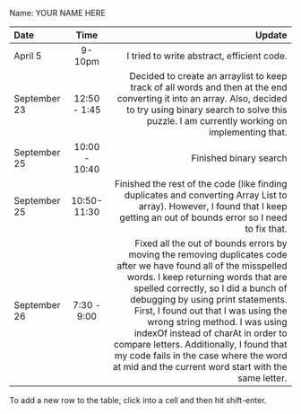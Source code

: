 Name: YOUR NAME HERE

| Date         |     Time      |                                                                                                                                                                                                                                                                                                                                                                                                                                                                                                                                                                                  Update |
|:-------------|:-------------:|----------------------------------------------------------------------------------------------------------------------------------------------------------------------------------------------------------------------------------------------------------------------------------------------------------------------------------------------------------------------------------------------------------------------------------------------------------------------------------------------------------------------------------------------------------------------------------------:|
| April 5      |    9-10pm     |                                                                                                                                                                                                                                                                                                                                                                                                                                                                                                                                              I tried to write abstract, efficient code. |
| September 23 | 12:50 - 1:45  |                                                                                                                                                                                                                                                                                                                                                                  Decided to create an arraylist to keep track of all words and then at the end converting it into an array. Also, decided to try using binary search to solve this puzzle. I am currently working on implementing that. |
| September 25 | 10:00 - 10:40 |                                                                                                                                                                                                                                                                                                                                                                                                                                                                                                                                                                  Finished binary search |
| September 25 | 10:50- 11:30  |                                                                                                                                                                                                                                                                                                                                                                                                          Finished the rest of the code (like finding duplicates and converting Array List to array). However, I found that I keep getting an out of bounds error so I need to fix that. |
| September 26 |  7:30 - 9:00  |                                                                                      Fixed all the out of bounds errors by moving the removing duplicates code after we have found all of the misspelled words. I keep returning words that are spelled correctly, so I did a bunch of debugging by using print statements. First, I found out that I was using the wrong string method. I was using indexOf instead of charAt in order to compare letters. Additionally, I found that my code fails in the case where the word at mid and the current word start with the same letter. |


To add a new row to the table, click into a cell and then hit shift-enter.